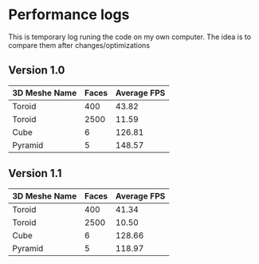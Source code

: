 # Performance logs
This is temporary log runing the code on my own computer. The idea is to compare them after changes/optimizations 
## Version 1.0
| 3D Meshe Name | Faces | Average FPS |
|--|--|--|
| Toroid | 400 | 43.82 |
| Toroid | 2500 | 11.59 |
| Cube | 6 | 126.81 |
| Pyramid | 5 | 148.57 |

## Version 1.1
| 3D Meshe Name | Faces | Average FPS |
|--|--|--|
| Toroid | 400 | 41.34 |
| Toroid | 2500 | 10.50 |
| Cube | 6 | 128.66 |
| Pyramid | 5 | 118.97 |